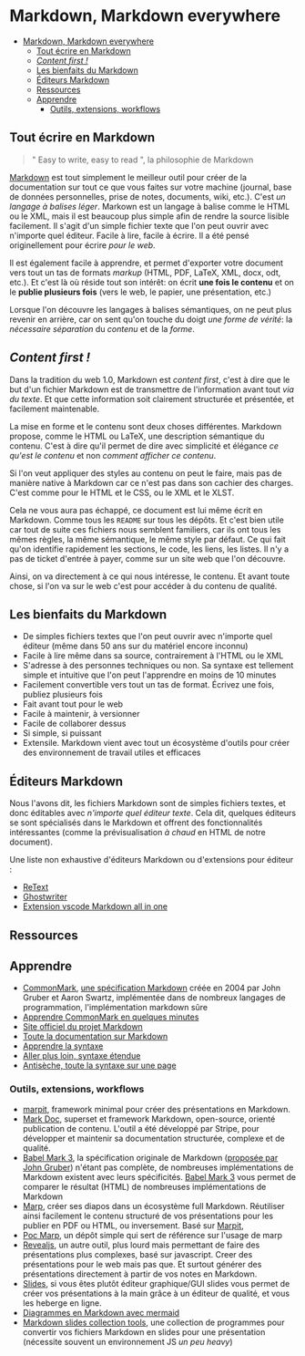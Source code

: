 # Markdown, Markdown everywhere

- [Markdown, Markdown everywhere](#markdown-markdown-everywhere)
  - [Tout écrire en Markdown](#tout-écrire-en-markdown)
  - [*Content first !*](#content-first-)
  - [Les bienfaits du Markdown](#les-bienfaits-du-markdown)
  - [Éditeurs Markdown](#éditeurs-markdown)
  - [Ressources](#ressources)
  - [Apprendre](#apprendre)
    - [Outils, extensions, workflows](#outils-extensions-workflows)

## Tout écrire en Markdown

>" Easy to write, easy to read ", la philosophie de Markdown

[Markdown](https://daringfireball.net/projects/markdown) est tout simplement le meilleur outil pour créer de la documentation sur tout ce que vous faites sur votre machine (journal, base de données personnelles, prise de notes, documents, wiki, etc.). C'est *un langage à balises léger*. Markown est un langage à balise comme le HTML ou le XML, mais il est beaucoup plus simple afin de rendre la source lisible facilement. Il s'agit d'un simple fichier texte que l'on peut ouvrir avec n'importe quel éditeur. Facile à lire, facile à écrire. Il a été pensé originellement pour écrire *pour le web*.

Il est également facile à apprendre, et permet d'exporter votre document vers tout un tas de formats *markup* (HTML, PDF, LaTeX, XML, docx, odt, etc.). Et c'est là où réside tout son intérêt: on écrit **une fois le contenu** et on le **publie plusieurs fois** (vers le web, le papier, une présentation, etc.)

Lorsque l'on découvre les langages à balises sémantiques, on ne peut plus revenir en arrière, car on sent qu'on touche du doigt *une forme de vérité*: la *nécessaire séparation* du *contenu* et de la *forme*.

## *Content first !*

Dans la tradition du web 1.0, Markdown est *content first*, c'est à dire que le but d'un fichier Markdown est de transmettre de l'information avant tout *via du texte*. Et que cette information soit clairement structurée et présentée, et facilement maintenable.

La mise en forme et le contenu sont deux choses différentes. Markdown propose, comme le HTML ou LaTeX, une description sémantique du contenu. C'est à dire qu'il permet de dire avec simplicité et élégance *ce qu'est le contenu* et non *comment afficher ce contenu*. 

Si l'on veut appliquer des styles au contenu on peut le faire, mais pas de manière native à Markdown car ce n'est pas dans son cachier des charges. C'est comme pour le HTML et le CSS, ou le XML et le XLST.

Cela ne vous aura pas échappé, ce document est lui même écrit en Markdown. Comme tous les `README` sur tous les dépôts. Et c'est bien utile car tout de suite ces fichiers nous semblent familiers, car ils ont tous les mêmes règles, la même sémantique, le même style par défaut. Ce qui fait qu'on identifie rapidement les sections, le code, les liens, les listes. Il n'y a pas de ticket d'entrée à payer, comme sur un site web que l'on découvre. 

Ainsi, on va directement à ce qui nous intéresse, le contenu. Et avant toute chose, si l'on va sur le web c'est pour accéder à du contenu de qualité.

## Les bienfaits du Markdown

- De simples fichiers textes que l'on peut ouvrir avec n'importe quel éditeur (même dans 50 ans sur du matériel encore inconnu)
- Facile à lire même dans sa source, contrairement à l'HTML ou le XML
- S'adresse à des personnes techniques ou non. Sa syntaxe est tellement simple et intuitive que l'on peut l'apprendre en moins de 10 minutes
- Facilement convertible vers tout un tas de format. Écrivez une fois, publiez plusieurs fois
- Fait avant tout pour le web
- Facile à maintenir, à versionner
- Facile de collaborer dessus
- Si simple, si puissant
- Extensile. Markdown vient avec tout un écosystème d'outils pour créer des environnement de travail utiles et efficaces


## Éditeurs Markdown

Nous l'avons dit, les fichiers Markdown sont de simples fichiers textes, et donc éditables avec *n'importe quel éditeur texte*. Cela dit, quelques éditeurs se sont spécialisés dans le Markdown et offrent des fonctionnalités intéressantes (comme la prévisualisation *à chaud* en HTML de notre document).

Une liste non exhaustive d'éditeurs Markdown ou d'extensions pour éditeur :

- [ReText](https://github.com/retext-project/retext)
- [Ghostwriter](https://wereturtle.github.io/ghostwriter/)
- [Extension vscode Markdown all in one](https://marketplace.visualstudio.com/items?itemName=yzhang.markdown-all-in-one)

## Ressources

## Apprendre

- [CommonMark](https://commonmark.org/), [une spécification Markdown](https://spec.commonmark.org/) créée en 2004 par John Gruber et Aaron Swartz, implémentée dans de nombreux langages de programmation, l'implémentation markdown sûre
- [Apprendre CommonMark en quelques minutes](https://commonmark.org/help/)
- [Site officiel du projet Markdown](https://daringfireball.net/projects/markdown/)
- [Toute la documentation sur Markdown](https://www.markdownguide.org)
- [Apprendre la syntaxe](https://www.markdownguide.org/basic-syntax)
- [Aller plus loin, syntaxe étendue](https://www.markdownguide.org/extended-syntax/)
- [Antisèche, toute la syntaxe sur une page](https://www.markdownguide.org/cheat-sheet/)

### Outils, extensions, workflows

- [marpit](https://marpit.marp.app/), framework minimal pour créer des présentations en Markdown.
- [Mark Doc](https://markdoc.io/), superset et framework Markdown, open-source, orienté publication de contenu. L'outil a été développé par Stripe, pour développer et maintenir sa documentation structurée, complexe et de qualité.
- [Babel Mark 3](https://babelmark.github.io/), la spécification originale de Markdown ([proposée par John Gruber](https://daringfireball.net/projects/markdown/syntax)) n'étant pas complète, de nombreuses implémentations de Markdown existent avec leurs spécificités. [Babel Mark 3](https://babelmark.github.io/) vous permet de comparer le résultat (HTML) de nombreuses implémentations de Markdown  
- [Marp](https://marp.app/), créer ses diapos dans un écosystème full Markdown. Réutiliser ainsi facilement le contenu structuré de vos présentations pour les publier en PDF ou HTML, ou inversement. Basé sur [Marpit](https://marpit.marp.app/), 
- [Poc Marp](https://github.com/websealevel/poc-marp), un dépôt simple qui sert de référence sur l'usage de marp
- [Revealjs](https://revealjs.com/), un autre outil, plus lourd mais permettant de faire des présentations plus complexes, basé sur javascript. Creer des présentations pour le web mais pas que. Et surtout générer des présentations directement à partir de vos notes en Markdown.
- [Slides](https://slides.com/), si vous êtes plutôt éditeur graphique/GUI slides vous permet de créer vos présentations à la main grâce à un éditeur de qualité, et vous les heberge en ligne.
- [Diagrammes en Markdown avec mermaid](https://mermaid-js.github.io/mermaid/#/)
- [Markdown slides collection tools](https://gist.github.com/johnloy/27dd124ad40e210e91c70dd1c24ac8c8), une collection de programmes pour convertir vos fichiers Markdown en slides pour une présentation (nécessite souvent un environnement JS *un peu heavy*)